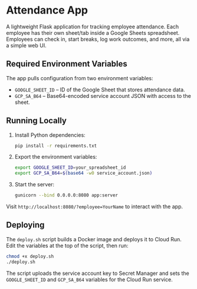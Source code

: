 # Attendance App

A lightweight Flask application for tracking employee attendance. Each employee has their own sheet/tab inside a Google Sheets spreadsheet. Employees can check in, start breaks, log work outcomes, and more, all via a simple web UI.

## Required Environment Variables

The app pulls configuration from two environment variables:

- `GOOGLE_SHEET_ID` – ID of the Google Sheet that stores attendance data.
- `GCP_SA_B64` – Base64-encoded service account JSON with access to the sheet.

## Running Locally

1. Install Python dependencies:

   ```bash
   pip install -r requirements.txt
   ```

2. Export the environment variables:

   ```bash
   export GOOGLE_SHEET_ID=your_spreadsheet_id
   export GCP_SA_B64=$(base64 -w0 service_account.json)
   ```

3. Start the server:

   ```bash
   gunicorn --bind 0.0.0.0:8080 app:server
   ```

Visit `http://localhost:8080/?employee=YourName` to interact with the app.

## Deploying

The `deploy.sh` script builds a Docker image and deploys it to Cloud Run. Edit the variables at the top of the script, then run:

```bash
chmod +x deploy.sh
./deploy.sh
```

The script uploads the service account key to Secret Manager and sets the `GOOGLE_SHEET_ID` and `GCP_SA_B64` variables for the Cloud Run service.
